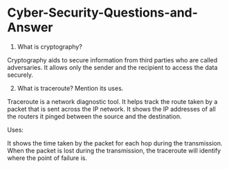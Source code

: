 # Cyber-Security-Questions-and-Answer

1. What is cryptography?

  Cryptography aids to secure information from third parties who are called adversaries. It allows only the sender and the recipient to access the data securely.
  
2. What is traceroute? Mention its uses.

  Traceroute is a network diagnostic tool. It helps track the route taken by a packet that is sent across the IP network. It shows the IP addresses of all the routers it pinged between the source and the destination.

Uses: 

It shows the time taken by the packet for each hop during the transmission. 
When the packet is lost during the transmission, the traceroute will identify where the point of failure is.
